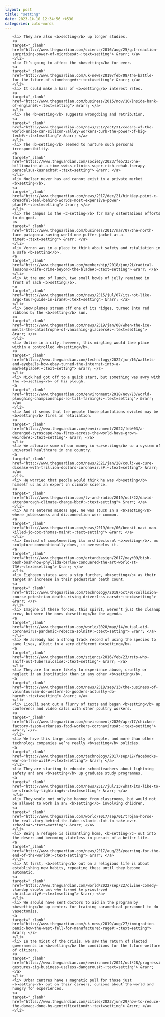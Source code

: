 ```yaml
---
layout: post
title: "setting"
date: 2023-10-10 12:34:56 +0530
categories: auto-words
---
```

<ol>

    <li> They are also <b>setting</b> up longer studies.
    <a 
    target="_blank" 
    href="http://www.theguardian.com/science/2016/aug/25/gut-reaction-surprising-power-of-microbes#:~:text=setting"> &rarr; </a>
    </li>
    <li> It’s going to affect the <b>setting</b> for ever.
    <a 
    target="_blank" 
    href="http://www.theguardian.com/uk-news/2019/feb/08/the-battle-for-the-future-of-stonehenge#:~:text=setting"> &rarr; </a>
    </li>
    <li> It could make a hash of <b>setting</b> interest rates.
    <a 
    target="_blank" 
    href="http://www.theguardian.com/business/2015/nov/10/inside-bank-of-england#:~:text=setting"> &rarr; </a>
    </li>
    <li> The <b>setting</b> suggests wrongdoing and retribution.
    <a 
    target="_blank" 
    href="http://www.theguardian.com/news/2017/oct/31/coders-of-the-world-unite-can-silicon-valley-workers-curb-the-power-of-big-tech#:~:text=setting"> &rarr; </a>
    </li>
    <li> The <b>setting</b> seemed to nurture such personal irresponsibility.
    <a 
    target="_blank" 
    href="https://www.theguardian.com/society/2023/feb/23/one-billionaire-at-a-time-swiss-clinics-super-rich-rehab-therapy-paracelsus-kusnacht#:~:text=setting"> &rarr; </a>
    </li>
    <li> Nuclear never has and cannot exist in a private market <b>setting</b>.
    <a 
    target="_blank" 
    href="http://www.theguardian.com/news/2017/dec/21/hinkley-point-c-dreadful-deal-behind-worlds-most-expensive-power-plant#:~:text=setting"> &rarr; </a>
    </li>
    <li> The campus is the <b>setting</b> for many ostentatious efforts to do good.
    <a 
    target="_blank" 
    href="http://www.theguardian.com/business/2017/mar/07/the-north-face-patagonia-saving-world-one-puffer-jacket-at-a-time#:~:text=setting"> &rarr; </a>
    </li>
    <li> Vernon was in a place to think about safety and retaliation in a safe <b>setting</b>.
    <a 
    target="_blank" 
    href="http://www.theguardian.com/membership/2018/jun/21/radical-lessons-knife-crime-beyond-the-blade#:~:text=setting"> &rarr; </a>
    </li>
    <li> At the end of lunch, two small bowls of jelly remained in front of each <b>setting</b>.
    <a 
    target="_blank" 
    href="http://www.theguardian.com/news/2015/jul/07/its-not-like-argo-tour-guide-in-iran#:~:text=setting"> &rarr; </a>
    </li>
    <li> Snow plumes stream off one of its ridges, turned into red ribbons by the <b>setting</b> sun.
    <a 
    target="_blank" 
    href="http://www.theguardian.com/news/2019/jan/08/when-the-ice-melts-the-catastrophe-of-vanishing-glaciers#:~:text=setting"> &rarr; </a>
    </li>
    <li> Unlike in a city, however, this mingling would take place within a controlled <b>setting</b>.
    <a 
    target="_blank" 
    href="https://www.theguardian.com/technology/2022/jun/16/wallets-and-eyeballs-how-ebay-turned-the-internet-into-a-marketplace#:~:text=setting"> &rarr; </a>
    </li>
    <li> Mick had got off to a quick start, but something was awry with the <b>setting</b> of his plough.
    <a 
    target="_blank" 
    href="http://www.theguardian.com/environment/2018/nov/23/world-ploughing-championships-no-till-farming#:~:text=setting"> &rarr; </a>
    </li>
    <li> And it seems that the people those plantations evicted may be <b>setting</b> fires in retaliation.
    <a 
    target="_blank" 
    href="https://www.theguardian.com/environment/2022/feb/03/a-deranged-pyroscape-how-fires-across-the-world-have-grown-weirder#:~:text=setting"> &rarr; </a>
    </li>
    <li> We allocate some of our money to <b>setting</b> up a system of universal healthcare in one country.
    <a 
    target="_blank" 
    href="http://www.theguardian.com/news/2021/jan/28/could-we-cure-disease-with-trillion-dollars-coronavirus#:~:text=setting"> &rarr; </a>
    </li>
    <li> He worried that people would think he was <b>setting</b> himself up as an expert on climate science.
    <a 
    target="_blank" 
    href="http://www.theguardian.com/tv-and-radio/2019/oct/22/david-attenborough-climate-change-bbc#:~:text=setting"> &rarr; </a>
    </li>
    <li> As he entered middle age, he was stuck in a <b>setting</b> where joblessness and disconnection were common.
    <a 
    target="_blank" 
    href="http://www.theguardian.com/news/2019/dec/06/bedsit-nazi-man-killed-jo-cox-thomas-mair#:~:text=setting"> &rarr; </a>
    </li>
    <li> Instead of complementing its architectural <b>setting</b>, as sculpture conventionally does, it overwhelms it.
    <a 
    target="_blank" 
    href="http://www.theguardian.com/artanddesign/2017/may/09/bish-bash-bosh-how-phyllida-barlow-conquered-the-art-world-at-73#:~:text=setting"> &rarr; </a>
    </li>
    <li> Eighteen states went a step further, <b>setting</b> as their target an increase in their pedestrian death count.
    <a 
    target="_blank" 
    href="http://www.theguardian.com/technology/2019/oct/03/collision-course-pedestrian-deaths-rising-driverless-cars#:~:text=setting"> &rarr; </a>
    </li>
    <li> Imagine if these forces, this spirit, weren’t just the cleanup crew, but were the ones <b>setting</b> the agenda.
    <a 
    target="_blank" 
    href="http://www.theguardian.com/world/2020/may/14/mutual-aid-coronavirus-pandemic-rebecca-solnit#:~:text=setting"> &rarr; </a>
    </li>
    <li> He already had a strong track record of using the species to save lives, albeit in a very different <b>setting</b>.
    <a 
    target="_blank" 
    href="http://www.theguardian.com/science/2016/feb/23/rats-who-sniff-out-tubersulosis#:~:text=setting"> &rarr; </a>
    </li>
    <li> They are far more likely to experience abuse, cruelty or neglect in an institution than in any other <b>setting</b>.
    <a 
    target="_blank" 
    href="http://www.theguardian.com/news/2018/sep/13/the-business-of-voluntourism-do-western-do-gooders-actually-do-harm#:~:text=setting"> &rarr; </a>
    </li>
    <li> Licolli sent out a flurry of texts and began <b>setting</b> up conference and video calls with other poultry workers.
    <a 
    target="_blank" 
    href="http://www.theguardian.com/environment/2020/apr/17/chicken-factory-tyson-arkansas-food-workers-coronavirus#:~:text=setting"> &rarr; </a>
    </li>
    <li> We have this large community of people, and more than other technology companies we’re really <b>setting</b> policies.
    <a 
    target="_blank" 
    href="http://www.theguardian.com/technology/2017/sep/19/facebooks-war-on-free-will#:~:text=setting"> &rarr; </a>
    </li>
    <li> They are starting to educate schoolteachers about lightning safety and are <b>setting</b> up graduate study programmes.
    <a 
    target="_blank" 
    href="http://www.theguardian.com/news/2017/jul/13/what-its-like-to-be-struck-by-lightning#:~:text=setting"> &rarr; </a>
    </li>
    <li> They would not only be banned from classrooms, but would not be allowed to work in any <b>setting</b> involving children.
    <a 
    target="_blank" 
    href="http://www.theguardian.com/world/2017/sep/01/trojan-horse-the-real-story-behind-the-fake-islamic-plot-to-take-over-schools#:~:text=setting"> &rarr; </a>
    </li>
    <li> Being a refugee is dismantling home, <b>setting</b> out into the desert and becoming stateless in pursuit of a better life.
    <a 
    target="_blank" 
    href="http://www.theguardian.com/news/2017/aug/25/yearning-for-the-end-of-the-world#:~:text=setting"> &rarr; </a>
    </li>
    <li> At first, <b>setting</b> out on a religious life is about establishing new habits, repeating these until they become automatic.
    <a 
    target="_blank" 
    href="https://www.theguardian.com/world/2022/sep/22/divine-comedy-standup-double-act-who-turned-to-priesthood-christianity#:~:text=setting"> &rarr; </a>
    </li>
    <li> We should have sent doctors to aid in the program by <b>setting</b> up centers for training paramedical personnel to do vasectomies.
    <a 
    target="_blank" 
    href="http://www.theguardian.com/uk-news/2019/aug/27/immigration-panic-how-the-west-fell-for-manufactured-rage#:~:text=setting"> &rarr; </a>
    </li>
    <li> In the midst of the crisis, we saw the return of elected governments in <b>setting</b> the conditions for the future welfare of citizens.
    <a 
    target="_blank" 
    href="https://www.theguardian.com/environment/2021/oct/28/progressive-gestures-big-business-useless-dangerous#:~:text=setting"> &rarr; </a>
    </li>
    <li> Urban centres have a magnetic pull for those just <b>setting</b> out on their careers, curious about the world and hungry for experiences.
    <a 
    target="_blank" 
    href="https://www.theguardian.com/cities/2023/jun/29/how-to-reduce-the-damage-done-by-gentrification#:~:text=setting"> &rarr; </a>
    </li>